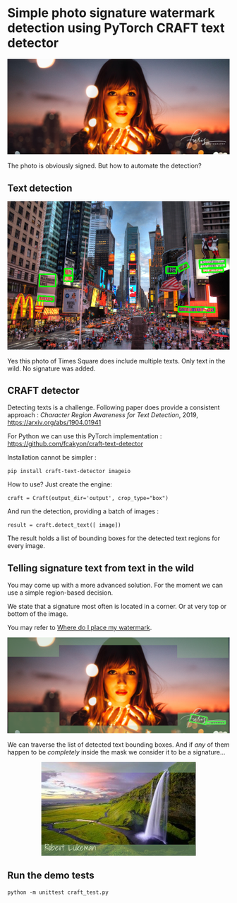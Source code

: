 # Simple photo signature watermark detection using PyTorch CRAFT text detector

![photo with signature](data/photologo-1-1.jpg)

The photo is obviously signed. But how to automate the detection?

## Text detection

![times square](data/times-square_text_detection.png)

Yes this photo of Times Square does include multiple texts. Only text in the wild. No signature was added.
## CRAFT detector

Detecting texts is a challenge. Following paper does provide a consistent approach : _Character Region Awareness for Text Detection_, 2019, https://arxiv.org/abs/1904.01941

For Python we can use this PyTorch implementation : https://github.com/fcakyon/craft-text-detector

Installation cannot be simpler :

    pip install craft-text-detector imageio

How to use? Just create the engine:

    craft = Craft(output_dir='output', crop_type="box")

And run the detection, providing a batch of images :

    result = craft.detect_text([ image])

The result holds a list of bounding boxes for the detected text regions for every image.

## Telling signature text from text in the wild
You may come up with a more advanced solution. For the moment we can use a simple region-based decision.

We state that a signature most often is located in a corner. Or at very top or bottom of the image.

You may refer to [Where do I place my watermark](https://photologo.co/where-do-i-place-my-watermark).

![detection](data/photologo-1-1_boundaries.png)

We can traverse the list of detected text bounding boxes. And if *any* of them happen to be *completely* inside the mask we consider it to be a signature...

<p align="center">
  <img src="data/lukeman-boundaries.jpg">
</p>

## Run the demo tests

    python -m unittest craft_test.py
